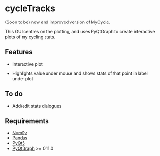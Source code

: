 # cycleTracks

(Soon to be) new and improved version of [MyCycle](https://github.com/keziah55/MyCycle).

This GUI centres on the plotting, and uses PyQtGraph to create interactive
plots of my cycling stats.

## Features

- Interactive plot

- Highlights value under mouse and shows stats of that point in label under plot

## To do

- Add/edit stats dialogues

## Requirements

- [NumPy](https://numpy.org/)
- [Pandas](https://pandas.pydata.org/)
- [PyQt5](https://pypi.org/project/PyQt5/)
- [PyQtGraph](https://pypi.org/project/pyqtgraph/) >= 0.11.0